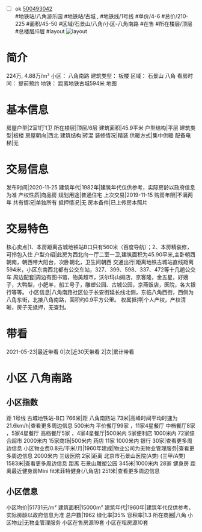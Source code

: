 - [ ] ok [500493042](https://bj.5i5j.com/ershoufang/500493042.html)  
 #地铁站/八角游乐园 #地铁站/古城 ,  #地铁线/1号线
#单价/4-6 #总价/210-225 #面积/45-50   #区域/石景山/八角/小区-八角南路 #在售 #所在楼层/顶层 #总楼层/6层 #layout 
![layout](http://image2.5i5j.com//group2/M00/CE/92/CgqJM14Bvc6AK2IjAAOwzMZ5yIg752.jpg_P5.jpg) 
# 简介 
 224万,  4.88万/m² 
小区： 八角南路
建筑类型： 板楼
区域： 石景山 八角
看房时间： 提前预约
地铁： 距离地铁古城594米 地图
# 基本信息 
 房屋户型|2室1厅1卫
所在楼层|顶层/6层
建筑面积|45.9平米
户型结构|平层
建筑类型|板楼
房屋朝向|西北
建筑结构|砖混
装修情况|精装
供暖方式|集中供暖
配备电梯|无
# 交易信息 
 发布时间|2020-11-25
建筑年代|1982年|建筑年代仅供参考，实际房龄以政府信息为准
产权性质|商品房
规划用途|普通住宅
上次交易|2019-11-15
购房年限|不满两年
共有情况|单独所有
抵押情况|无
房本备件|已上传房本照片
# 交易特色 
 核心卖点|1、本房距离古城地铁站B口只有560米（百度导航）；2、本房精装修，可拎包入住
户型介绍|此房为西北向一厅二室一卫,建筑面积为45.90平米,主卧朝西朝南，朝西带大阳台，次卧朝北，卫生间朝西
交通出行|距离地铁古城站直线距离594米，小区东南西北都有公交车站，327、399、598、337、472等十几趟公交车
周边配套|周边有图书馆，物美超市，沃尔玛山姆店，京客隆，金五星，好嫂子，大鸭梨，小肥羊，船工号子，雕塑公园、古城公园，京燕饭店，医院，各大银行等等。
小区信息|八角南路社区位于长安街延长线北侧，东临八角西街，西侧为八角东街，北接八角南路，面积约0.9平方公里。
权属抵押|个人产权，产权清晰，房子无抵押，无查封。
# 带看 
 2021-05-23|最近带看	 0|次|近30天带看	 2|次|累计带看
# 小区 八角南路
## 小区指数 
 距 1号线 古城地铁站-B口 766米|距 八角南路站 73米|高峰时间平均时速为21.6km/h|查看更多周边信息
500米内 平价餐厅99家 ，11家4星餐厅
中档餐厅8家 ，5家4星餐厅
高档餐厅5家 ，4家4星餐厅|500米内 5家便利店
1000米内 72家综合超市
2000米内 15家商场|500米内 药店 11家
1000米内 银行 30家|查看更多周边信息
小区物业费0.8元/平米/月|1960年建成|物业公司为无物业管理服务|查看更多周边信息
2000米内 三级医院 2家|距离 北京市石景山医院(A类) (三甲/A类) 1583米|查看更多周边信息
距离 石景山雕塑公园 345米|1000米内 28家 健身房
距离最近健身房Mini fit米菲特健身(八角店) 251米|查看更多周边信息
## 小区信息 
 小区均价|51731元/m²
建筑面积|15000m²
建筑年代|1960年|建筑年代仅供参考，实际房龄以政府信息为准
总户数|1962
绿化率|35%
容积率|1.3
所在商圈|八角
小区物业|无物业管理服务
小区在售房源19套
小区在租房源10套
